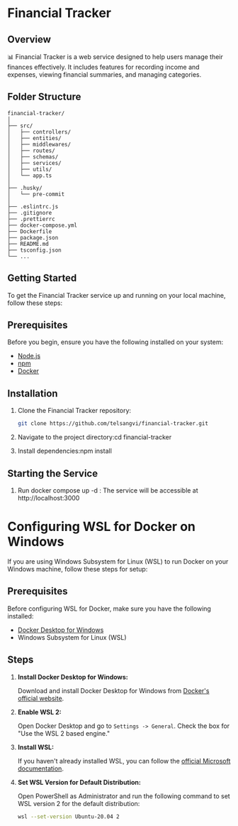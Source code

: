 # Financial Tracker

## Overview

📊 Financial Tracker is a web service designed to help users manage their finances effectively. It includes features for recording income and expenses, viewing financial summaries, and managing categories.

## Folder Structure

```plaintext
financial-tracker/
│
├── src/
│   ├── controllers/
│   ├── entities/
│   ├── middlewares/
│   ├── routes/
│   ├── schemas/
│   ├── services/
│   ├── utils/
│   └── app.ts
│
├── .husky/
│   └── pre-commit
│
├── .eslintrc.js
├── .gitignore
├── .prettierrc
├── docker-compose.yml
├── Dockerfile
├── package.json
├── README.md
├── tsconfig.json
└── ...
```

## Getting Started

To get the Financial Tracker service up and running on your local machine, follow these steps:

## Prerequisites

Before you begin, ensure you have the following installed on your system:

- [Node.js](https://nodejs.org/)
- [npm](https://www.npmjs.com/)
- [Docker](https://www.docker.com/)

## Installation

1. Clone the Financial Tracker repository:

   ```bash
   git clone https://github.com/telsangvi/financial-tracker.git
2. Navigate to the project directory:cd financial-tracker
3. Install dependencies:npm install

## Starting the Service
1. Run docker compose up -d : The service will be accessible at http://localhost:3000

# Configuring WSL for Docker on Windows

If you are using Windows Subsystem for Linux (WSL) to run Docker on your Windows machine, follow these steps for setup:

## Prerequisites

Before configuring WSL for Docker, make sure you have the following installed:

- [Docker Desktop for Windows](https://www.docker.com/products/docker-desktop)
- Windows Subsystem for Linux (WSL)

## Steps

1. **Install Docker Desktop for Windows:**

   Download and install Docker Desktop for Windows from [Docker's official website](https://www.docker.com/products/docker-desktop).

2. **Enable WSL 2:**

   Open Docker Desktop and go to `Settings -> General`. Check the box for "Use the WSL 2 based engine."

3. **Install WSL:**

   If you haven't already installed WSL, you can follow the [official Microsoft documentation](https://docs.microsoft.com/en-us/windows/wsl/install).

4. **Set WSL Version for Default Distribution:**

   Open PowerShell as Administrator and run the following command to set WSL version 2 for the default distribution:

   ```bash
   wsl --set-version Ubuntu-20.04 2

